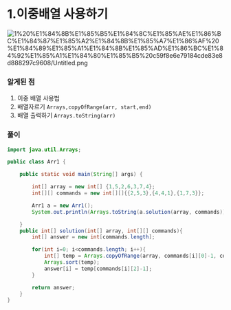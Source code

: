 # 1.이중배열 사용하기

![1%20%E1%84%8B%E1%85%B5%E1%84%8C%E1%85%AE%E1%86%BC%E1%84%87%E1%85%A2%E1%84%8B%E1%85%A7%E1%86%AF%20%E1%84%89%E1%85%A1%E1%84%8B%E1%85%AD%E1%86%BC%E1%84%92%E1%85%A1%E1%84%80%E1%85%B5%20c59f8e6e79184cde83e8d888297c9608/Untitled.png](1%20%E1%84%8B%E1%85%B5%E1%84%8C%E1%85%AE%E1%86%BC%E1%84%87%E1%85%A2%E1%84%8B%E1%85%A7%E1%86%AF%20%E1%84%89%E1%85%A1%E1%84%8B%E1%85%AD%E1%86%BC%E1%84%92%E1%85%A1%E1%84%80%E1%85%B5%20c59f8e6e79184cde83e8d888297c9608/Untitled.png)

### 알게된 점

1. 이중 배열 사용법
2. 배열자르기 `Arrays,copyOfRange(arr, start,end)`
3. 배열 출력하기 `Arrays.toString(arr)`

### 풀이

```java
import java.util.Arrays;

public class Arr1 {

    public static void main(String[] args) {

        int[] array = new int[] {1,5,2,6,3,7,4};
        int[][] commands = new int[][]{{2,5,3},{4,4,1},{1,7,3}};

        Arr1 a = new Arr1();
        System.out.println(Arrays.toString(a.solution(array, commands)));

    }
    public int[] solution(int[] array, int[][] commands){
        int[] answer = new int[commands.length];

        for(int i=0; i<commands.length; i++){
            int[] temp = Arrays.copyOfRange(array, commands[i][0]-1, commands[i][1]);
            Arrays.sort(temp);
            answer[i] = temp[commands[i][2]-1];
        }

        return answer;
    }
}
```